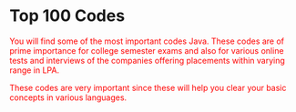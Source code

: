 # Top 100 Codes

<font color="red">
You will find some of the most important codes Java. These codes are of prime importance for college semester exams and also for various online tests and interviews of the companies offering placements within varying range in LPA.

These codes are very important since these will help you clear your basic concepts in various languages.</font>

